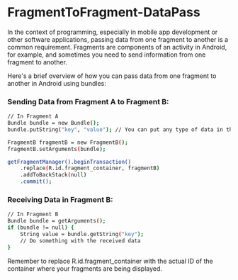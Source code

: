 # FragmentToFragment-DataPass
 In the context of programming, especially in mobile app development or other software applications, passing data from one fragment to another is a common requirement. Fragments are components of an activity in Android, for example, and sometimes you need to send information from one fragment to another.

Here's a brief overview of how you can pass data from one fragment to another in Android using bundles:




### Sending Data from Fragment A to Fragment B:
```bash
// In Fragment A
Bundle bundle = new Bundle();
bundle.putString("key", "value"); // You can put any type of data in the bundle

FragmentB fragmentB = new FragmentB();
fragmentB.setArguments(bundle);

getFragmentManager().beginTransaction()
    .replace(R.id.fragment_container, fragmentB)
    .addToBackStack(null)
    .commit();

```





### Receiving Data in Fragment B:
```bash
// In Fragment B
Bundle bundle = getArguments();
if (bundle != null) {
    String value = bundle.getString("key");
    // Do something with the received data
}

```





Remember to replace R.id.fragment_container with the actual ID of the container where your fragments are being displayed.
